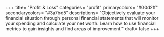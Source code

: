 +++
title= "Profit & Loss"
categories= "profit"
primarycolors= "#00d2ff"
secondarycolors= "#3a7bd5"
descriptions= "Objectively evaluate your financial situation through personal financial statements that will monitor your spending and calculate your net worth. Learn how to use financial metrics to gain insights and find areas of improvement."
draft= false
+++